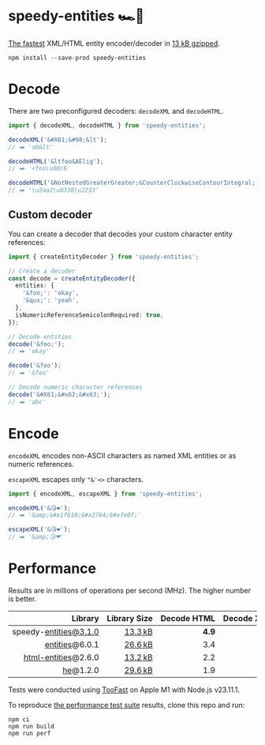# speedy-entities 🏎💨

[The fastest](#performance) XML/HTML entity encoder/decoder in
[13 kB gzipped](https://bundlephobia.com/package/speedy-entities).

```shell
npm install --save-prod speedy-entities
```

# Decode

There are two preconfigured decoders: `decodeXML` and `decodeHTML`.

```ts
import { decodeXML, decodeHTML } from 'speedy-entities';

decodeXML('&#X61;&#98;&lt');
// ⮕ 'ab&lt'

decodeHTML('&ltfoo&AElig');
// ⮕ '<foo\u00c6'

decodeHTML('&NotNestedGreaterGreater;&CounterClockwiseContourIntegral;');
// ⮕ '\u2aa2\u0338\u2233'
```

## Custom decoder

You can create a decoder that decodes your custom character entity references:

```ts
import { createEntityDecoder } from 'speedy-entities';

// Create a decoder
const decode = createEntityDecoder({
  entities: {
    '&foo;': 'okay',
    '&qux;': 'yeah',
  },
  isNumericReferenceSemicolonRequired: true,
});

// Decode entities
decode('&foo;');
// ⮕ 'okay'

decode('&foo');
// ⮕ '&foo'

// Decode numeric character references
decode('&#X61;&#x62;&#x63;');
// ⮕ 'abc'
```

# Encode

`encodeXML` encodes non-ASCII characters as named XML entities or as numeric references.

`escapeXML` escapes only `"&'<>` characters.

```ts
import { encodeXML, escapeXML } from 'speedy-entities';

encodeXML('&😘❤️');
// ⮕ '&amp;&#x1f618;&#x2764;&#xfe0f;'

escapeXML('&😘❤️');
// ⮕ '&amp;😘❤'
```

# Performance

Results are in millions of operations per second (MHz). The higher number is better.

|                                                                 Library |                                                      Library Size | Decode HTML | Decode XML | Encode XML | Escape XML |
| ----------------------------------------------------------------------: | ----------------------------------------------------------------: | ----------: | ---------: | ---------: | ---------: |
|                                           speedy-&#xFEFF;entities@3.1.0 | [13.3 kB](https://bundlephobia.com/package/speedy-entities@3.1.0) |     **4.9** |    **5.2** |    **5.3** |    **7.2** |
|                      [entities](https://github.com/fb55/entities)@6.0.1 |        [26.6 kB](https://bundlephobia.com/package/entities@6.0.1) |         3.4 |        3.6 |        4.5 |        6.1 |
| [html-&#xFEFF;entities](https://github.com/mdevils/html-entities)@2.6.0 |   [13.2 kB](https://bundlephobia.com/package/html-entities@2.6.0) |         2.2 |        2.3 |        3.3 |        5.1 |
|                         [he](https://github.com/mathiasbynens/he)@1.2.0 |              [29.6 kB](https://bundlephobia.com/package/he@1.2.0) |         1.9 |        1.8 |        2.2 |        5.2 |

Tests were conducted using [TooFast](https://github.com/smikhalevski/toofast#readme) on Apple M1 with Node.js v23.11.1.

To reproduce [the performance test suite](./src/test/perf/overall.perf.js) results, clone this repo and run:

```shell
npm ci
npm run build
npm run perf
```
